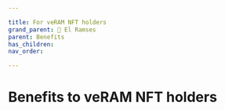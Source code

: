 ```yaml
---

title: For veRAM NFT holders
grand_parent: 👑 El Ramses
parent: Benefits
has_children:
nav_order:

---
```



# Benefits to veRAM NFT holders
